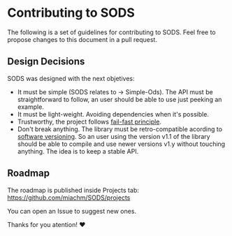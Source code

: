 # Contributing to SODS

The following is a set of guidelines for contributing to SODS. Feel free to propose changes to this document in a pull request.

## Design Decisions

SODS was designed with the next objetives:

- It must be simple (SODS relates to -> Simple-Ods). The API must be straightforward to follow, an user should be able to use just peeking an example.
- It must be light-weight. Avoiding dependencies when it's possible.
- Trustworthy, the project follows [fail-fast principle](https://en.wikipedia.org/wiki/Fail-fast_system).
- Don't break anything. The library must be retro-compatible acording to [software versioning](https://en.wikipedia.org/wiki/Software_versioning). So an user using the version v1.1 of the library should be able to compile and use newer versions v1.y without touching anything. The idea is to keep a stable API.

## Roadmap

The roadmap is published inside Projects tab:
https://github.com/miachm/SODS/projects

You can open an Issue to suggest new ones.

Thanks for you atention! ❤️
